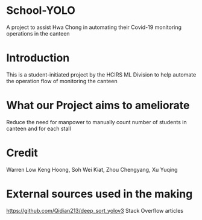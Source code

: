 # School-YOLO
A project to assist Hwa Chong in automating their Covid-19 monitoring operations in the canteen

# Introduction
This is a student-initiated project by the HCIRS ML Division to help automate the operation flow of monitoring the canteen

# What our Project aims to ameliorate
  Reduce the need for manpower to manually count number of students in canteen and for each stall
  




# Credit  
Warren Low Keng Hoong, Soh Wei Kiat, Zhou Chengyang, Xu Yuqing


# External sources used in the making  
https://github.com/Qidian213/deep_sort_yolov3
Stack Overflow articles

